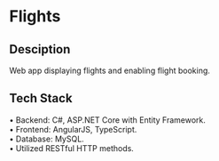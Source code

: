 # Flights
## Desciption
Web app displaying flights and enabling flight booking.
## Tech Stack
•	Backend: C#, ASP.NET Core with Entity Framework.
<br>•	Frontend: AngularJS, TypeScript.
<br>•	Database: MySQL.
<br>•	Utilized RESTful HTTP methods.

